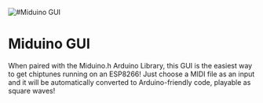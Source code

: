 ![#Miduino GUI](https://i.imgur.com/YSRrHHq.jpg)

# Miduino GUI

When paired with the Miduino.h Arduino Library, this GUI is the easiest way to get chiptunes running on an ESP8266! Just choose a MIDI file as an input and it will be automatically converted to Arduino-friendly code, playable as square waves!
